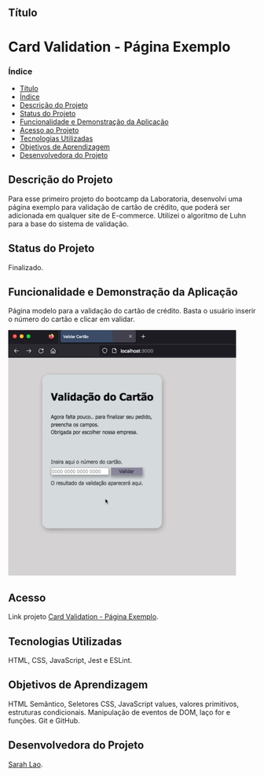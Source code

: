## Título 
# Card Validation - Página Exemplo


### Índice

* [Título](#Título)
* [Índice](#índice)
* [Descrição do Projeto](#descrição-do-projeto)
* [Status do Projeto](#status-do-Projeto)
* [Funcionalidade e Demonstração da Aplicação](#funcionalidade-e-demonstração-da-aplicação)
* [Acesso ao Projeto](#acesso-ao-projeto)
* [Tecnologias Utilizadas](#tecnologias-utilizadas) 
* [Objetivos de Aprendizagem](#objetivos-de-aprendizagem)
* [Desenvolvedora do Projeto](#desenvolvedora)


## Descrição do Projeto 
Para esse primeiro projeto do bootcamp da Laboratoria, desenvolvi uma página exemplo para validação de cartão de crédito, que poderá ser adicionada em qualquer site de E-commerce. Utilizei o algoritmo de Luhn para a base do sistema de validação.

## Status do Projeto 
Finalizado. 

## Funcionalidade e Demonstração da Aplicação 
Página modelo para a validação do cartão de crédito. Basta o usuário inserir o número do cartão e clicar em validar. 

![Isso é um gif.](/src/img/captura-tela-02.gif "Isso é um gif.")

## Acesso 
Link projeto [Card Validation - Página Exemplo](https://laosarah.github.io/SAP011-card-validation/). 


## Tecnologias Utilizadas 
HTML, CSS, JavaScript, Jest e ESLint. 

## Objetivos de Aprendizagem 
HTML Semântico, Seletores CSS, JavaScript values, valores primitivos, estruturas condicionais. Manipulação de eventos de DOM, laço for e funções. Git e GitHub. 

## Desenvolvedora do Projeto
[Sarah Lao](https://github.com/laosarah).